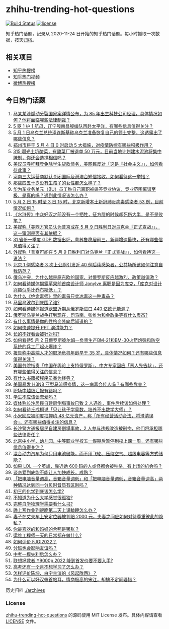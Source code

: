 # zhihu-trending-hot-questions

[![Build Status](https://github.com/justjavac/zhihu-trending-hot-questions/workflows/ci/badge.svg?branch=master)](https://github.com/justjavac/zhihu-trending-hot-questions/actions)
[![license](https://img.shields.io/github/license/justjavac/zhihu-trending-hot-questions)](https://github.com/justjavac/zhihu-trending-hot-questions/blob/master/LICENSE)

知乎热门话题，记录从 2020-11-24 日开始的知乎热门话题。每小时抓取一次数据，按天[归档](./archives)。

## 相关项目

- [知乎热搜榜](https://github.com/justjavac/zhihu-trending-top-search)
- [知乎热门视频](https://github.com/justjavac/zhihu-trending-hot-video)
- [微博热搜榜](https://github.com/justjavac/weibo-trending-hot-search)

## 今日热门话题

<!-- BEGIN -->
<!-- 最后更新时间 Wed May 04 2022 02:25:26 GMT+0800 (China Standard Time) -->

1. [马某某涉煽动分裂国家案详情公布，为 85 年出生科技公司经理，具体情况如何？他将面临哪些法律制裁？](https://www.zhihu.com/question/531200415)
1. [5 驱 1 护 1 航母，辽宁舰南昌舰编队再赴太平洋，有哪些信息值得关注？](https://www.zhihu.com/question/531148596)
1. [5 月 1 日乌克兰总统泽连斯基称乌克兰准备恢复自己的领土完整，这透露出了哪些信息？](https://www.zhihu.com/question/531141980)
1. [郑州市将于 5 月 4 日 0 时启动 5 大措施，对疫情防控有哪些积极作用？](https://www.zhihu.com/question/531207724)
1. [315 曝光土坑酸菜，有酸菜厂被退单 50 万元，目前当地计划建水泥池将集中腌制，你还会选择相信吗？](https://www.zhihu.com/question/531024612)
1. [美议员呼吁拜登免除学生贷款债务，美网民反对「这是『社会主义』」，如何看待此事？](https://www.zhihu.com/question/531035094)
1. [河南三大运营商默认关闭国际及港澳台短信接收，如何看待这一举措？](https://www.zhihu.com/question/530882853)
1. [那些四五十岁没有生孩子的女性都怎么样了？](https://www.zhihu.com/question/375272898)
1. [华为车业务单元（BU）员工称自己离职被逼签竞业协议，竞业范围离谱至极，是真的吗？遇到此情况该怎么办？](https://www.zhihu.com/question/512030697)
1. [5 月 2 日 15 时至 3 日 15 时，北京新增本土新冠肺炎病毒感染者 53 例，目前情况如何？](https://www.zhihu.com/question/531183344)
1. [《水浒传》中众好汉之前没有一个牺牲，征方腊的时候却死伤大半，是不是败笔？](https://www.zhihu.com/question/397776865)
1. [美媒称「美西方官员认为普京或在 5 月 9 日胜利日对乌克兰『正式宣战』」，这一猜测是否有其依据？](https://www.zhihu.com/question/531189441)
1. [31 省份一季度 GDP 数据出炉，粤苏鲁稳居前三，新疆增速最快，还有哪些信息值得关注？](https://www.zhihu.com/question/531025112)
1. [外媒称「普京可能在 5 月 9 日胜利日对乌克兰『正式宣战』」，如何看待这一说法？](https://www.zhihu.com/question/531188246)
1. [北京 1 例感染者 3 次上公厕引发近 40 例后续感染者，公共场所该如何注意自我防范？](https://www.zhihu.com/question/531184532)
1. [俄乌冲突，为什么越是原东欧的国家，对俄罗斯反应越激烈、政策越偏激？](https://www.zhihu.com/question/530320065)
1. [如何看待媒体揭露苹果前首席设计师 JonyIve 离职是因为库克，「库克对设计兴趣似乎比乔布斯低」？](https://www.zhihu.com/question/531100796)
1. [为什么《绝命毒师》里的毒枭只卖冰毒这一种毒品？](https://www.zhihu.com/question/368937858)
1. [马里乌波尔到底围了谁?](https://www.zhihu.com/question/525726723)
1. [如何看待媒体报道欧盟近期从俄罗斯进口 440 亿欧元能源？](https://www.zhihu.com/question/530755092)
1. [俄罗斯乌克兰战争打到现在，司马南，张维为和金政委等有什么表态?](https://www.zhihu.com/question/531161591)
1. [有什么事情是你的性格变外向后知道的？](https://www.zhihu.com/question/338262811)
1. [如何快速提升 PPT 演讲能力？](https://www.zhihu.com/question/387850337)
1. [长的不好看会被针对吗?](https://www.zhihu.com/question/530952125)
1. [如何看待5 月 2 日俄罗斯彼尔姆一负责生产BM-21和BM-30火箭炮弹和防空系统的兵工厂起火爆炸？](https://www.zhihu.com/question/531130561)
1. [报告称中高端人才的职场危机年龄早于 35 岁，具体情况如何？还有哪些信息值得关注？](https://www.zhihu.com/question/530273919)
1. [美国务院指责「中国在舆论上支持俄罗斯」，中方专家回应「恶人先告状」，还有哪些值得关注的信息？](https://www.zhihu.com/question/531176213)
1. [有什么书籍被程序员奉为经典？](https://www.zhihu.com/question/455351465)
1. [美国暴发 H3N8 亚型马流感疫情，这一病毒会传人吗？有哪些危害？](https://www.zhihu.com/question/530897329)
1. [职场中越级汇报有错吗？](https://www.zhihu.com/question/530613890)
1. [学生不应该谈恋爱吗？](https://www.zhihu.com/question/531209953)
1. [媒体称长沙居民自建房倒塌事故已致 2 人遇难，事件后续该如何处理？](https://www.zhihu.com/question/531198430)
1. [如何看待丘成桐说「只让孩子学奥数，培养不出数学大师」？](https://www.zhihu.com/question/529720869)
1. [小米回应被印度扣押约 48 亿元资产，称「所有经营活动合法，将澄清误会」，还有哪些值得关注的信息？](https://www.zhihu.com/question/531019848)
1. [长沙警方通报居民自建房倒塌事故，2 人参与违规改造被刑拘，他们将承担哪些法律责任？](https://www.zhihu.com/question/531158049)
1. [北京中小学、幼儿园、中等职业学校五一假期后暂停到校上课一周，还有哪些信息值得关注？](https://www.zhihu.com/question/531186956)
1. [混合动力汽车为何只用电池储能，而不用飞轮、压缩空气、超级电容等方式储能？](https://www.zhihu.com/question/319174675)
1. [如果 LOL 一个英雄，靠近她 600 码的人或怪都会被秒杀，有上场的机会吗？](https://www.zhihu.com/question/526908078)
1. [谈恋爱到底能不能让人加快成长，成熟？](https://www.zhihu.com/question/271226347)
1. [「把电脑音量调高，音箱音量调低」和「把电脑音量调低，音箱音量调高」两种情况达到同一分贝时音质有区别吗？](https://www.zhihu.com/question/30251350)
1. [初三的化学到底该怎么学?](https://www.zhihu.com/question/525040777)
1. [不知道为什么大学感觉很孤独?](https://www.zhihu.com/question/531196779)
1. [完整自学物理学需要看什么书?](https://www.zhihu.com/question/37822005)
1. [晚上写作业到很晚第二天上课瞌睡怎么办？](https://www.zhihu.com/question/531153032)
1. [妻子在丈夫车上安定位器被判赔 2000 元，夫妻之间应如何对待尊重彼此的隐私？](https://www.zhihu.com/question/531132582)
1. [你最喜欢的和妈妈的合照是哪张？](https://www.zhihu.com/question/530080961)
1. [运维工程师一天的日常都在做什么?](https://www.zhihu.com/question/29690120)
1. [如何评价 FJOI2022？](https://www.zhihu.com/question/527361777)
1. [分班也会影响友谊吗？](https://www.zhihu.com/question/524073021)
1. [中考一模失利后怎么办？](https://www.zhihu.com/question/530165937)
1. [联想拯救者 Y9000p 2022 降到首发价要不要入手?](https://www.zhihu.com/question/530592733)
1. [高考还有一个月不想学习了怎么办？](https://www.zhihu.com/question/531031615)
1. [怎样评价陈坤、白宇主演的《风起陇西》？](https://www.zhihu.com/question/529251159)
1. [为什么可以好汉俯首帖耳，情商极高的宋江，却搞不定阎婆惜？](https://www.zhihu.com/question/528286149)

<!-- END -->

历史归档 [./archives](./archives)

### License

[zhihu-trending-hot-questions](https://github.com/justjavac/zhihu-trending-hot-questions)
的源码使用 MIT License 发布。具体内容请查看 [LICENSE](./LICENSE) 文件。

